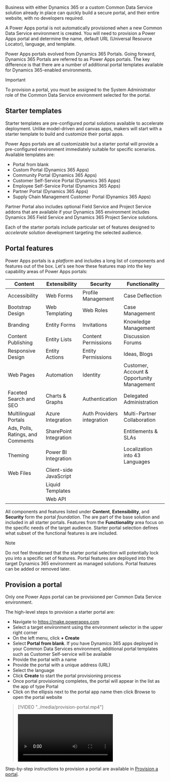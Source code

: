 Business with either Dynamics 365 or a custom Common Data Service solution already in place can quickly build a secure portal, and their entire website, with no developers required. 

A Power Apps portal is not automatically provisioned when a new Common Data Service environment is created. You will need to provision a Power Apps portal and determine the name, default URL (Universal Resource Locator), language, and template.

Power Apps portals evolved from Dynamics 365 Portals.  Going forward, Dynamics 365 Portals are referred to as Power Apps portals.  The key difference is that there are a number of additional portal templates available for Dynamics 365-enabled environments.  

> [!IMPORTANT]
>
> To provision a portal, you must be assigned to the System Administrator role of the Common Data Service environment selected for the portal.

## Starter templates

Starter templates are pre-configured portal solutions available to accelerate deployment.  Unlike model-driven and canvas apps, makers will start with a starter template to build and customize their portal apps. 

Power Apps portals are all customizable but a starter portal will provide a pre-configured environment immediately suitable for specific scenarios. Available templates are: 

* Portal from blank 
* Custom Portal (Dynamics 365 Apps)
* Community Portal (Dynamics 365 Apps)
* Customer Self-Service Portal (Dynamics 365 Apps)
* Employee Self-Service Portal (Dynamics 365 Apps)
* Partner Portal (Dynamics 365 Apps)
* Supply Chain Management Customer Portal (Dynamics 365 Apps)

Partner Portal also includes optional Field Service and Project Service addons that are available if your Dynamics 365 environment includes Dynamics 365 Field Service and Dynamics 365 Project Service solutions.

Each of the starter portals include particular set of features designed to *accelerate* solution development targeting the selected audience. 

## Portal features 

Power Apps portals is a *platform* and includes a long list of components and features out of the box. Let's see how these features map into the key capability areas of Power Apps portals:

| Content                          | Extensibility          | Security                   | Functionality                              |
| -------------------------------- | ---------------------- | -------------------------- | ------------------------------------------ |
| Accessibility                    | Web Forms              | Profile Management         | Case Deflection                            |
| Bootstrap Design                 | Web Templating         | Web Roles                  | Case Management                            |
| Branding                         | Entity Forms           | Invitations                | Knowledge Management                       |
| Content Publishing               | Entity Lists           | Content Permissions        | Discussion Forums                          |
| Responsive Design                | Entity Actions         | Entity Permissions         | Ideas, Blogs                               |
| Web Pages                        | Automation    | Identity                   | Customer, Account & Opportunity Management |
| Faceted Search and SEO           | Charts & Graphs        | Authentication             | Delegated Administration                   |
| Multilingual Portals            | Azure Integration      | Auth Providers integration | Multi-Partner Collaboration                |
| Ads, Polls, Ratings, and Comments | SharePoint Integration |                            | Entitlements & SLAs                        |
| Theming  | Power BI Integration   |                            | Localization into 43 Languages             |
| Web Files | Client-side JavaScript |||
|| Liquid Templates |||
|| Web API |||

 

All components and features listed under **Content**, **Extensibility**, and **Security** form the portal *foundation*. The are part of the base solution and included in all starter portals. Features from the **Functionality** area focus on the specific needs of the target audience. Starter portal selection defines what subset of the functional features is are included.  

> [!NOTE]
>
> Do not feel threatened that the starter portal selection will potentially lock you into a specific set of features. Portal features are deployed into the target Dynamics 365 environment as managed solutions. Portal features can be added or removed later. 

## Provision a portal

Only one Power Apps portal can be provisioned per Common Data Service environment.

The high-level steps to provision a starter portal are:

* Navigate to https://make.powerapps.com
* Select a target environment using the environment selector in the upper right corner
* On the left menu, click **+ Create**
* Select **Portal from blank**. If you have Dynamics 365 apps deployed in your Common Data Services environment, additional portal templates such as Customer Self-service will be available
* Provide the portal with a name
* Provide the portal with a unique address (URL)
* Select the language
* Click **Create** to start the portal provisioning process
* Once portal provisioning completes, the portal will appear in the list as the app of type Portal 
* Click on the ellipsis next to the portal app name then click Browse to open the portal website

> [!VIDEO "../media/provision-portal.mp4"]
>
> <video src="../media/provision-portal.mp4"></video>
>
> 

Step-by-step instructions to provision a portal are available in [Provision a portal](https://docs.microsoft.com/dynamics365/customer-engagement/portals/provision-portal).